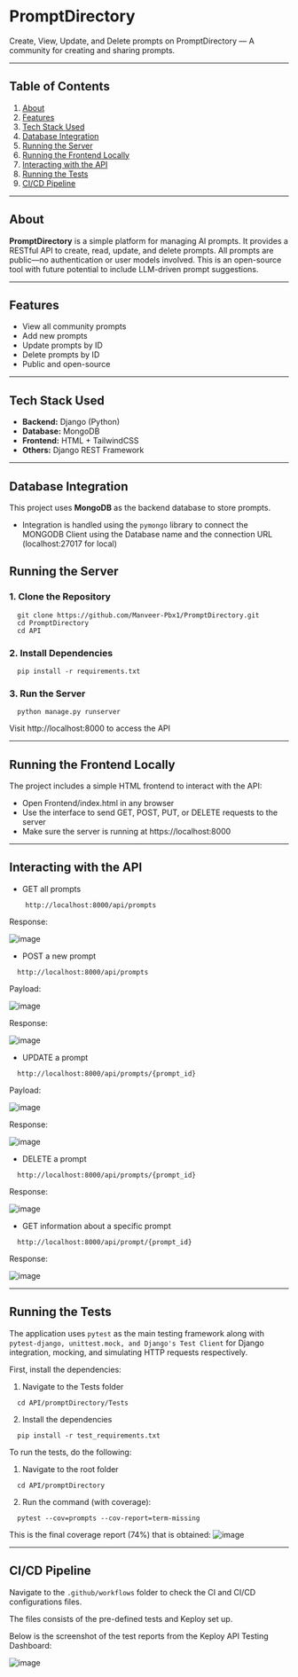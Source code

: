 # PromptDirectory

Create, View, Update, and Delete prompts on PromptDirectory — A community for creating and sharing prompts.

---

## Table of Contents

1. [About](#about)
2. [Features](#features)
3. [Tech Stack Used](#tech-stack-used)
4. [Database Integration](#database-integration)
5. [Running the Server](#running-the-server)
6. [Running the Frontend Locally](#running-the-frontend-locally)
7. [Interacting with the API](#interacting-with-the-api)
8. [Running the Tests](#running-the-tests)
9. [CI/CD Pipeline](#ci/cd-pipeline)

---

## About

**PromptDirectory** is a simple platform for managing AI prompts. It provides a RESTful API to create, read, update, and delete prompts. All prompts are public—no authentication or user models involved. This is an open-source tool with future potential to include LLM-driven prompt suggestions.

---

## Features

- View all community prompts  
- Add new prompts  
- Update prompts by ID  
- Delete prompts by ID  
- Public and open-source

---

## Tech Stack Used

- **Backend:** Django (Python)
- **Database:** MongoDB
- **Frontend:** HTML + TailwindCSS
- **Others:** Django REST Framework

---

## Database Integration

This project uses **MongoDB** as the backend database to store prompts.

- Integration is handled using the `pymongo` library to connect the MONGODB Client using the Database name and the connection URL (localhost:27017 for local)

## Running the Server

### 1. Clone the Repository
```
  git clone https://github.com/Manveer-Pbx1/PromptDirectory.git
  cd PromptDirectory
  cd API
```
### 2. Install Dependencies
```
  pip install -r requirements.txt
```
### 3. Run the Server
```
  python manage.py runserver
```

Visit http://localhost:8000 to access the API

---

## Running the Frontend Locally
The project includes a simple HTML frontend to interact with the API:
- Open Frontend/index.html in any browser
- Use the interface to send GET, POST, PUT, or DELETE requests to the server
- Make sure the server is running at https://localhost:8000

---

## Interacting with the API
- GET all prompts
```
    http://localhost:8000/api/prompts
```
  Response:
  
  ![image](https://github.com/user-attachments/assets/4decc158-32a8-4c87-88b2-27066ec74e60)

- POST a new prompt
```
  http://localhost:8000/api/prompts
```
  Payload:
  
  ![image](https://github.com/user-attachments/assets/8b27acbe-398a-4a95-8988-6c8a84530d29)
  
  Response:
  
  ![image](https://github.com/user-attachments/assets/f93a48ce-e83a-433a-afd6-9bc7a33697df)

- UPDATE a prompt
```
  http://localhost:8000/api/prompts/{prompt_id}
```
  Payload:
  
  ![image](https://github.com/user-attachments/assets/d09abb54-1027-4678-a930-ee8e1c150938)
  
  Response:
  
  ![image](https://github.com/user-attachments/assets/807f6004-94b7-47f7-af71-1b2ca5d61ff1)

- DELETE a prompt
```
  http://localhost:8000/api/prompts/{prompt_id}
```
  Response:
  
  ![image](https://github.com/user-attachments/assets/a3c6fb7c-97ed-4a98-bcc3-d6b774d8b087)

- GET information about a specific prompt
```
  http://localhost:8000/api/prompt/{prompt_id}
```
  Response:
  
  ![image](https://github.com/user-attachments/assets/3812ecef-d739-42d7-9de6-300981602d3b)


---

## Running the Tests
The application uses `pytest` as the main testing framework along with `pytest-django, unittest.mock, and Django's Test Client` for Django integration, mocking, and simulating HTTP requests respectively.

First, install the dependencies:
1. Navigate to the Tests folder
```
  cd API/promptDirectory/Tests
```
2. Install the dependencies
```
  pip install -r test_requirements.txt
```

To run the tests, do the following:
1. Navigate to the root folder
```
  cd API/promptDirectory
```
2. Run the command (with coverage):
```
  pytest --cov=prompts --cov-report=term-missing
```

This is the final coverage report (74%) that is obtained:
![image](https://github.com/user-attachments/assets/2fb0c3a2-64fa-4715-9d58-158778235698)

---

## CI/CD Pipeline
Navigate to the `.github/workflows` folder to check the CI and CI/CD configurations files.

The files consists of the pre-defined tests and Keploy set up.

Below is the screenshot of the test reports from the Keploy API Testing Dashboard:

![image](https://github.com/user-attachments/assets/26d69e0b-a7dd-4cf7-9b9a-2c235c5e39b6)


   
